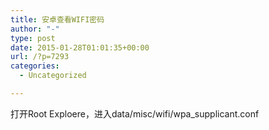 ```yaml
---
title: 安卓查看WIFI密码
author: "-"
type: post
date: 2015-01-28T01:01:35+00:00
url: /?p=7293
categories:
  - Uncategorized

---
```

打开Root Exploere，进入data/misc/wifi/wpa_supplicant.conf
